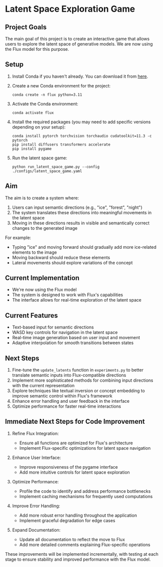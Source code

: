 # Latent Space Exploration Game

## Project Goals
The main goal of this project is to create an interactive game that allows users to explore the latent space of generative models. We are now using the Flux model for this purpose.

## Setup
1. Install Conda if you haven't already. You can download it from [here](https://docs.conda.io/en/latest/miniconda.html).

2. Create a new Conda environment for the project:
   ```
   conda create -n flux python=3.11
   ```

3. Activate the Conda environment:
   ```
   conda activate flux
   ```

4. Install the required packages (you may need to add specific versions depending on your setup):
   ```
   conda install pytorch torchvision torchaudio cudatoolkit=11.3 -c pytorch
   pip install diffusers transformers accelerate
   pip install pygame
   ```

5. Run the latent space game:
   ```
   python run_latent_space_game.py --config ./configs/latent_space_game.yaml
   ```

## Aim
The aim is to create a system where:
1. Users can input semantic directions (e.g., "ice", "forest", "night")
2. The system translates these directions into meaningful movements in the latent space
3. Moving in these directions results in visible and semantically correct changes to the generated image

For example:
- Typing "ice" and moving forward should gradually add more ice-related elements to the image
- Moving backward should reduce these elements
- Lateral movements should explore variations of the concept

## Current Implementation
- We're now using the Flux model
- The system is designed to work with Flux's capabilities
- The interface allows for real-time exploration of the latent space

## Current Features
- Text-based input for semantic directions
- WASD key controls for navigation in the latent space
- Real-time image generation based on user input and movement
- Adaptive interpolation for smooth transitions between states

## Next Steps
1. Fine-tune the `update_latents` function in `experiments.py` to better translate semantic inputs into Flux-compatible directions
2. Implement more sophisticated methods for combining input directions with the current representation
3. Explore techniques like textual inversion or concept embedding to improve semantic control within Flux's framework
4. Enhance error handling and user feedback in the interface
5. Optimize performance for faster real-time interactions

## Immediate Next Steps for Code Improvement

1. Refine Flux Integration:
   - Ensure all functions are optimized for Flux's architecture
   - Implement Flux-specific optimizations for latent space navigation

2. Enhance User Interface:
   - Improve responsiveness of the pygame interface
   - Add more intuitive controls for latent space exploration

3. Optimize Performance:
   - Profile the code to identify and address performance bottlenecks
   - Implement caching mechanisms for frequently used computations

4. Improve Error Handling:
   - Add more robust error handling throughout the application
   - Implement graceful degradation for edge cases

5. Expand Documentation:
   - Update all documentation to reflect the move to Flux
   - Add more detailed comments explaining Flux-specific operations

These improvements will be implemented incrementally, with testing at each stage to ensure stability and improved performance with the Flux model.